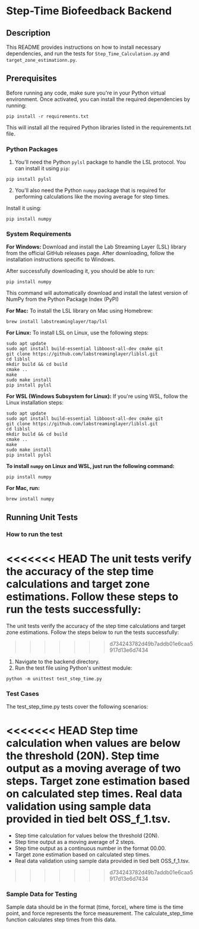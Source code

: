 
# Step-Time Biofeedback Backend

## Description
This README provides instructions on how to install necessary dependencies, and run the tests for `Step_Time_Calculation.py` and `target_zone_estimationn.py`.

## Prerequisites
Before running any code, make sure you're in your Python virtual environment. Once activated, you can install the required dependencies by running:
```
pip install -r requirements.txt
```
This will install all the required Python libraries listed in the requirements.txt file.

### Python Packages
1) You'll need the Python `pylsl` package to handle the LSL protocol. You can install it using `pip`:
```
pip install pylsl
```
2) You'll also need the Python `numpy` package that is required for performing calculations like the moving average for step times.

Install it using:
```
pip install numpy
```
### System Requirements

**For Windows:**
Download and install the Lab Streaming Layer (LSL) library from the official GitHub releases page.
After downloading, follow the installation instructions specific to Windows. 

After successfully downloading it, you should be able to run: 
```
pip install numpy
```
This command will automatically download and install the latest version of NumPy from the Python Package Index (PyPI)

**For Mac:**
To install the LSL library on Mac using Homebrew:

```
brew install labstreaminglayer/tap/lsl
```
**For Linux:**
To install LSL on Linux, use the following steps:

```
sudo apt update
sudo apt install build-essential libboost-all-dev cmake git
git clone https://github.com/labstreaminglayer/liblsl.git
cd liblsl
mkdir build && cd build
cmake ..
make
sudo make install
pip install pylsl
```

**For WSL (Windows Subsystem for Linux):**
If you're using WSL, follow the Linux installation steps:

```
sudo apt update
sudo apt install build-essential libboost-all-dev cmake git
git clone https://github.com/labstreaminglayer/liblsl.git
cd liblsl
mkdir build && cd build
cmake ..
make
sudo make install
pip install pylsl
```
**To install `numpy` on Linux and WSL, just run the following command:**
```
pip install numpy
```
**For Mac, run:**
```
brew install numpy
```

## Running Unit Tests

### How to run the test
<<<<<<< HEAD
The unit tests verify the accuracy of the step time calculations and target zone estimations. Follow these steps to run the tests successfully:
=======
The unit tests verify the accuracy of the step time calculations and target zone estimations. Follow the steps below to run the tests successfully:
>>>>>>> d734243782d49b7addb01e6caa5917d13e6d7434

1) Navigate to the backend directory.
2) Run the test file using Python's unittest module:
```
python -m unittest test_step_time.py
```
### Test Cases
The test_step_time.py tests cover the following scenarios:

<<<<<<< HEAD
Step time calculation when values are below the threshold (20N).
Step time output as a moving average of two steps.
Target zone estimation based on calculated step times.
Real data validation using sample data provided in tied belt OSS_f_1.tsv.
=======
- Step time calculation for values below the threshold (20N).
- Step time output as a moving average of 2 steps.
- Step time output as a continuous number in the format 00.00.
- Target zone estimation based on calculated step times.
- Real data validation using sample data provided in tied belt OSS_f_1.tsv.
>>>>>>> d734243782d49b7addb01e6caa5917d13e6d7434

### Sample Data for Testing
Sample data should be in the format (time, force), where time is the time point, and force represents the force measurement. The calculate_step_time function calculates step times from this data.
